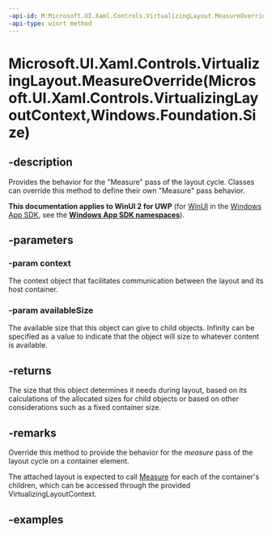 ```yaml
---
-api-id: M:Microsoft.UI.Xaml.Controls.VirtualizingLayout.MeasureOverride(Microsoft.UI.Xaml.Controls.VirtualizingLayoutContext,Windows.Foundation.Size)
-api-type: winrt method
---
```


# Microsoft.UI.Xaml.Controls.VirtualizingLayout.MeasureOverride(Microsoft.UI.Xaml.Controls.VirtualizingLayoutContext,Windows.Foundation.Size)

<!--
protected virtual Windows.Foundation.Size MeasureOverride (Microsoft.UI.Xaml.Controls.VirtualizingLayoutContext context, Windows.Foundation.Size availableSize);
-->

## -description

Provides the behavior for the "Measure" pass of the layout cycle. Classes can override this method to define their own "Measure" pass behavior.

**This documentation applies to WinUI 2 for UWP** (for [WinUI](/windows/apps/winui/winui3/) in the [Windows App SDK](/windows/apps/windows-app-sdk/), see the **[Windows App SDK namespaces](/windows/windows-app-sdk/api/winrt/)**).

## -parameters

### -param context

The context object that facilitates communication between the layout and its host container.

### -param availableSize

The available size that this object can give to child objects. Infinity can be specified as a value to indicate that the object will size to whatever content is available.

## -returns

The size that this object determines it needs during layout, based on its calculations of the allocated sizes for child objects or based on other considerations such as a fixed container size.

## -remarks

Override this method to provide the behavior for the _measure_ pass of the layout cycle on a container element.

The attached layout is expected to call [Measure](layout_measure_880955323.md) for each of the container's children, which can be accessed through the provided VirtualizingLayoutContext.

## -examples

